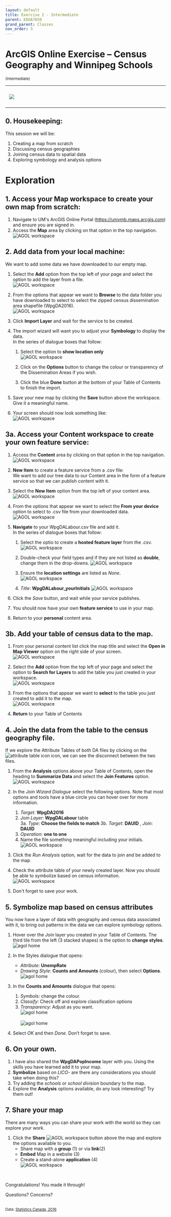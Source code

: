 ```yaml
---
layout: default
title: Exercise 2 - Intermediate
parent: EDUA7850
grand_parent: Classes
nav_order: 3
---
```


# ArcGIS Online Exercise – Census Geography and Winnipeg Schools
<small>(Intermediate)</small>

---
<kbd><img style="border:12px solid  #fcfcfc" src="img/workshop2.PNG"></kbd>


---
## 0. **Housekeeping**:  
This session we will be:  
1. Creating a map from scratch  
2. Discussing census geographies
3. Joining census data to spatial data 
4. Exploring symbology and analysis options 

# Exploration 

## 1. Access your **Map** workspace to create your own map from scratch:  
 
1. Navigate to UM's ArcGIS Online Portal (https://univmb.maps.arcgis.com) and ensure you are signed in.  
2. Access the **Map** area by clicking on that option in the top navigation.  
![AGOL workspace](img/explore/step1a.PNG)<br>  
 
 
## 2. **Add** data from your local machine:  
We want to add some data we have downloaded to our empty map.    
1. Select the **Add** option from the top left of your page and select the option to add the layer from a file.  
  ![AGOL workspace](img/explore/step2a.PNG)<br>
 
2. From the options that appear we want to **Browse** to the data folder you have downloaded to select to select the zipped census dissemination area shapefile (WpgDA2016).  
![AGOL workspace](img/explore/step2b.PNG)<br>  
  
3. Click **Import Layer** and wait for the service to be created.
4. The import wizard will want you to adjust your **Symbology** to display the data.  
In the series of dialogue boxes that follow:  
    1. Select the option to **show location only**  
	![AGOL workspace](img/explore/step2c.PNG)<br>   
 
	2. Click on the **Options** button to change the colour or transparency of the Dissemination Areas if you wish.
	3. Click the blue **Done** button at the bottom of your Table of Contents to finish the import.  
2. Save your new map by clicking the **Save** button above the workspace. Give it a meaningful name.
3. Your screen should now look something like:  
![AGOL workspace](img/explore/step2d.PNG)<br>  
 
 
## 3a. Access your **Content** workspace to create your own feature service:  
1. Access the **Content** area by clicking on that option in the top navigation.  
![AGOL workspace](img/explore/step3a.PNG)<br>  
 
 
2. **New Item** to create a feature service from a .csv file:  
We want to add our tree data to our Content area in the form of a feature service so that we can publish content with it.    
1. Select the **New Item** option from the top left of your content area.  
![AGOL workspace](img/explore/step3b.PNG)<br>
 
2. From the options that appear we want to select the **From your device** option to select to .csv file from your downloaded data.  
![AGOL workspace](img/explore/step3c.PNG)<br>  
  
3. **Navigate** to your WpgDALabour.csv file and add it.  
In the series of dialogue boxes that follow:  
    1. Select the optio to create a **hosted feature layer** from the .csv.  
	![AGOL workspace](img/explore/step3d.PNG)<br>
    
	2. Double-check your field types and if they are not listed as **double**, change them in the drop-downs.
	![AGOL workspace](img/explore/step3e.PNG)<br> 
  
	3. Ensure the **location settings** are listed as _None_.  
	![AGOL workspace](img/explore/step3f.PNG)<br> 
  
	4. _Title_: **WpgDALabour_yourInitials** 
     ![AGOL workspace](img/explorestep3g.PNG)<br>  
 

4. Click the _Save_ button, and wait while your service publishes.  
5. You should now have your own **feature service** to use in your map. 
6. Return to your **personal** content area.

## 3b. Add your **table** of census data to the map.  
1. From your personal content list click the map title and select the **Open in Map Viewer** option on the right side of your screen.  
![AGOL workspace](img/explore/step3h.PNG)<br>  
 
2. Select the **Add** option from the top left of your page and select the option to **Search for Layers** to add the table you just created in your workspace.  
  ![AGOL workspace](img/explore/step3i.PNG)<br>
 
3. From the options that appear we want to **select** to the table you just created to add it to the map.  
![AGOL workspace](img/explore/step3j.PNG)<br>  
  
4. **Return** to your Table of Contents

 
## 4. **Join** the data from the table to the census geography file.  
If we explore the Attribute Tables of both DA files by clicking on the ![attribute table icon](img/explore/step4a.PNG) icon, we can see the disconnect between the two files.

1. From the **Analysis** options above your Table of Contents, open the heading to **Summarize Data** and select the **Join Features** option.  
![AGOL workspace](img/explore/step4b.PNG)<br>  
 
2. In the _Join Wizard Dialogue_ select the following options. Note that most options and tools have a blue circle you can hover over for more information.  
    1. _Target_: **WpgDA2016**  
    2. _Join Layer_: **WpgDALabour** table  
    3a. _Type_: **Choose the fields to match**
    3b. _Target_: **DAUID** , _Join_: **DAUID**  
    4. _Operation_: **one to one**  
    5. Name the file something meaningful including your initials.  
![AGOL workspace](img/explore/step4c.PNG)<br>  
 
3. Click the _Run Analysis_ option, wait for the data to join and be added to the map
4. Check the attribute table of your newly created layer. Now you should be able to symbolize based on census information.  
![AGOL workspace](img/explore/step4d.PNG)<br>
   
5. Don't forget to save your work.  

## 5. **Symbolize** map based on census attributes  
You now have a layer of data with geography and census data associated with it, to bring out patterns in the data we can explore symbology options.  
1. Hover over the _Join_ layer you created in your Table of Contents. The third tile from the left (3 stacked shapes) is the option to **change styles**.  
![agol home](img/explore/step5a.PNG)  
 
2. In the Styles dialogue that opens: 
    - _Attribute_: **UnempRate**  
    - _Drawing Style_: **Counts and Amounts** (colour), then select **Options**.  
![agol home](img/explore/step5b.PNG)  
 
3. In the **Counts and Amounts** dialogue that opens:  
    1. _Symbols_: change the colour.  
    2. _Classify_: Check off and explore classification options  
    3. _Transparency_: Adjust as you want.  
    ![agol home](img/explore/step5c.PNG)<br>  
    ![agol home](img/explore/step5d.PNG)  
 
4. Select _OK_ and then _Done_. Don’t forget to save.

## 6. On your own.
1. I have also shared the **WpgDAPopIncome** layer with you. Using the skills you have learned add it to your map.
2. **Symbolize** based on _LICO_- are there any considerations you should take when doing this?
3. Try adding the _schools_ or _school division_ boundary to the map.
4. Explore the **Analysis** options available, do any look interesting? Try them out!

## 7. **Share** your map  
There are many ways you can share your work with the world so they can explore your work.  
1. Click the **Share**  ![AGOL workspace](img/explore/step7a.PNG) button above the map and explore the options available to you.  
    - Share map with a **group** (1) or via **link**(2)  
    - **Embed** Map in a website (3)  
    - Create a stand-alone **application** (4)  
![AGOL workspace](img/explore/step7b.PNG) 

<br>
 
Congratulations! You made it through!  

Questions? Concerns?  
<br>


<small> Data: [Statistics Canada, 2016](https://www12.statcan.gc.ca/census-recensement/2011/geo/bound-limit/bound-limit-2016-eng.cfm)</small>  

